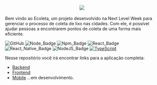 <h1 align=center>
<img src="https://user-images.githubusercontent.com/38081852/83580830-6f63e200-a513-11ea-9a27-0a109ec1e4d0.png" />
</h1>
  
Bem vindo ao Ecoleta, um projeto desenvolvido na Next Level Week para gerenciar o processo de coleta de lixo nas cidades. Com ele, é possível ajudar pessoas a encontrarem pontos de coleta de uma forma mais eficiente.

 ![GitHub][repository_license_badge] ![Node_Badge][node_version_badge] ![Npm_Badge][npm_version_badge] ![React_Badge][web_react_badge] ![React_Native_Badge][mobile_react-native_badge] ![NodeJS_Badge][server_nodejs_badge] [![TypeScript](https://badges.frapsoft.com/typescript/code/typescript.png?v=101)](https://github.com/ellerbrock/typescript-badges/)



Nesse repositório você irá encontrar links para a aplicação completa:

- [Backend](https://github.com/deborahbaltasar/Ecoleta/tree/master/server)
- [Frontend](https://github.com/deborahbaltasar/Ecoleta/tree/master/web)
- [Mobile](https://github.com/deborahbaltasar/Ecoleta) ...em desenvolvimento.


<!-- Badges References -->

[repository_license_badge]: https://img.shields.io/github/license/x0n4d0/ecoleta

[node_version_badge]: https://img.shields.io/badge/node-12.17.0-green

[npm_version_badge]: https://img.shields.io/badge/npm-6.14.4-red

[web_react_badge]: https://img.shields.io/badge/web-react-blue

[mobile_react-native_badge]: https://img.shields.io/badge/mobile-react%20native-blueviolet

[server_nodejs_badge]: https://img.shields.io/badge/server-nodejs-important
